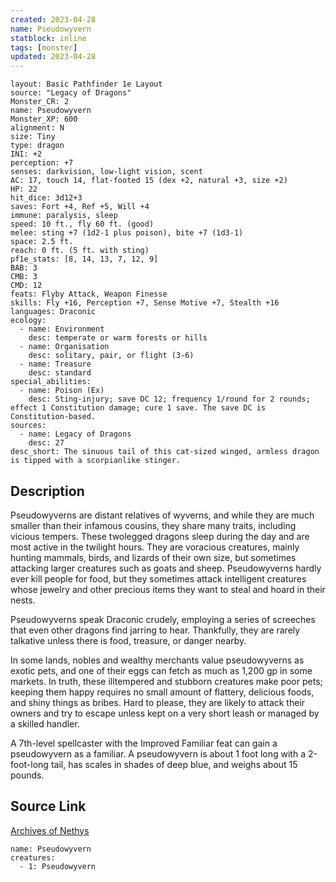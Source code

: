 ```yaml
---
created: 2023-04-28
name: Pseudowyvern
statblock: inline
tags: [monster]
updated: 2023-04-28
---
```

```statblock
layout: Basic Pathfinder 1e Layout
source: "Legacy of Dragons"
Monster_CR: 2
name: Pseudowyvern
Monster_XP: 600
alignment: N
size: Tiny
type: dragon
INI: +2
perception: +7
senses: darkvision, low-light vision, scent
AC: 17, touch 14, flat-footed 15 (dex +2, natural +3, size +2)
HP: 22
hit_dice: 3d12+3
saves: Fort +4, Ref +5, Will +4
immune: paralysis, sleep
speed: 10 ft., fly 60 ft. (good)
melee: sting +7 (1d2-1 plus poison), bite +7 (1d3-1)
space: 2.5 ft.
reach: 0 ft. (5 ft. with sting)
pf1e_stats: [8, 14, 13, 7, 12, 9]
BAB: 3
CMB: 3
CMD: 12
feats: Flyby Attack, Weapon Finesse
skills: Fly +16, Perception +7, Sense Motive +7, Stealth +16
languages: Draconic
ecology:
  - name: Environment
    desc: temperate or warm forests or hills
  - name: Organisation
    desc: solitary, pair, or flight (3-6)
  - name: Treasure
    desc: standard
special_abilities:
  - name: Poison (Ex)
    desc: Sting-injury; save DC 12; frequency 1/round for 2 rounds; effect 1 Constitution damage; cure 1 save. The save DC is Constitution-based.
sources:
  - name: Legacy of Dragons
    desc: 27
desc_short: The sinuous tail of this cat-sized winged, armless dragon is tipped with a scorpianlike stinger.
```
## Description
Pseudowyverns are distant relatives of wyverns, and while they are much smaller than their infamous cousins, they share many traits, including vicious tempers. These twolegged dragons sleep during the day and are most active in the twilight hours. They are voracious creatures, mainly hunting mammals, birds, and lizards of their own size, but sometimes attacking larger creatures such as goats and sheep. Pseudowyverns hardly ever kill people for food, but they sometimes attack intelligent creatures whose jewelry and other precious items they want to steal and hoard in their nests.

 Pseudowyverns speak Draconic crudely, employing a series of screeches that even other dragons find jarring to hear. Thankfully, they are rarely talkative unless there is food, treasure, or danger nearby. 

 In some lands, nobles and wealthy merchants value pseudowyverns as exotic pets, and one of their eggs can fetch as much as 1,200 gp in some markets. In truth, these illtempered and stubborn creatures make poor pets; keeping them happy requires no small amount of flattery, delicious foods, and shiny things as bribes. Hard to please, they are likely to attack their owners and try to escape unless kept on a very short leash or managed by a skilled handler.

 A 7th-level spellcaster with the Improved Familiar feat can gain a pseudowyvern as a familiar. A pseudowyvern is about 1 foot long with a 2-foot-long tail, has scales in shades of deep blue, and weighs about 15 pounds. 
## Source Link
[Archives of Nethys](https://aonprd.com/MonsterDisplay.aspx?ItemName=Pseudowyvern)
```encounter-table
name: Pseudowyvern
creatures:
  - 1: Pseudowyvern
```
